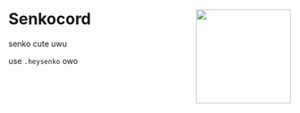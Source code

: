 <div>
  <img src='https://user-images.githubusercontent.com/9999055/62014801-cb4c3480-b1a5-11e9-9af8-a6c0d3dde4eb.png' height='169' align='right'/>
  <h1>Senkocord</h1>
  <p>senko cute uwu</p>
  <p>use <code>.heysenko</code> owo</p>
</div>

